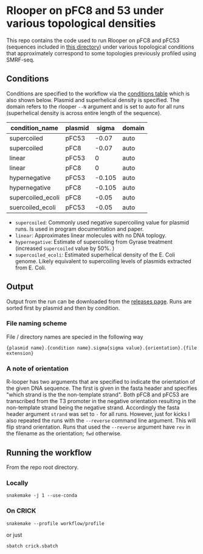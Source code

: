 # Rlooper on pFC8 and 53 under various topological densities

This repo contains the code used to run Rlooper on pFC8 and pFC53 
(sequences included in [this directory](workflow/data)) under various
topological conditions that approximately correspond to some
topologies previously profiled using SMRF-seq.

## Conditions

Conditions are specified to the workflow via the [conditions table](workflow/conditions.tsv) which is also shown below. Plasmid and
superhelical density is specified. The domain refers to the rlooper
`--N` argument and is set to auto for all runs (superhelical density is across entire length of the sequence). 

| condition_name    | plasmid | sigma  | domain |
|-------------------|---------|--------|--------|
| supercoiled       | pFC53   | -0.07  | auto   |
| supercoiled       | pFC8    | -0.07  | auto   |
| linear            | pFC53   | 0      | auto   |
| linear            | pFC8    | 0      | auto   |
| hypernegative     | pFC53   | -0.105 | auto   |
| hypernegative     | pFC8    | -0.105 | auto   |
| supercoiled_ecoli | pFC8    | -0.05  | auto   |
| suercoiled_ecoli  | pFC53   | -0.05  | auto   |

- `supercoiled`: Commonly used negative supercoiling value for plasmid runs. Is used in program documentation and paper. 
- `linear`: Approximates linear molecules with no DNA toplogy.
- `hypernegative`: Estimate of supercoiling from Gyrase treatment (increased `supercoiled` value by 50%. )
- `supercoiled_ecoli`: Estimated superhelical density of the E. Coli genome. Likely equivalent to supercoiling levels of plasmids extracted
from E. Coli. 

## Output

Output from the run can be downloaded from the [releases page](). Runs are
sorted first by plasmid and then by condition.

### File naming scheme

File / directory names are specied in the following way

`{plasmid name}.{condition name}.sigma{sigma value}.{orientation}.{file extension}`

### A note of orientation

R-looper has two arguments that are specified to indicate the orientation of the given DNA sequence. The first is given in the
fasta header and specifies "which strand is the the non-template strand". Both pFC8 and pFC53 are transcribed from the T3 promoter
in the negative orientation resulting in the non-template strand
being the negative strand. Accordingly the fasta header argument `strand` was set to `-` for all runs. However, just for kicks I also repeated the runs with the `--reverse` command line argument. This
will flip strand orientation. Runs that used the `--reverse` argument
have `rev` in the filename as the orientation; `fwd` otherwise.

## Running the workflow

From the repo root directory.

### Locally

`snakemake -j 1 --use-conda`

### On CRICK

`snakemake --profile workflow/profile`

or just

`sbatch crick.sbatch`

